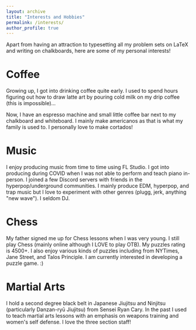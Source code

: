 ```yaml
---
layout: archive
title: "Interests and Hobbies"
permalink: /interests/
author_profile: true
---
```

Apart from having an attraction to typesetting all my problem sets on LaTeX and writing on chalkboards, here are some of my personal interests!

Coffee
=====
Growing up, I got into drinking coffee quite early. I used to spend hours figuring out how to draw latte art by pouring cold milk on my drip coffee (this is impossible)...

Now, I have an espresso machine and small little coffee bar next to my chalkboard and whiteboard. I mainly make americanos as that is what my family is used to. I personally love to make cortados!

Music
=====
I enjoy producing music from time to time using FL Studio. I got into producing during COVID when I was not able to perform and teach piano in-person. I joined a few Discord servers with friends in the hyperpop/underground communities. I mainly produce EDM, hyperpop, and trap music but I love to experiment with other genres (plugg, jerk, anything "new wave"). I seldom DJ.

Chess
=====
My father signed me up for Chess lessons when I was very young. I still play Chess (mainly online although I LOVE to play OTB). My puzzles rating is 4500+. I also enjoy various kinds of puzzles including from NYTimes, Jane Street, and Talos Principle. I am currently interested in developing a puzzle game. :)

Martial Arts
=====
I hold a second degree black belt in Japanese Jiujitsu and Ninjitsu (particularly Danzan-ryū Jiujitsu) from Sensei Ryan Cary. In the past I used to teach martial arts lessons with an emphasis on weapons training and women's self defense. I love the three section staff! 
